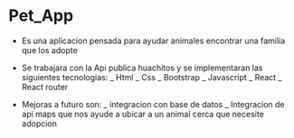 # Pet_App

- Es una aplicacion pensada para ayudar animales encontrar una familia que los adopte
- Se trabajara con la Api publica huachitos y se implementaran las siguientes tecnologias:
  _ Html
  _ Css
  _ Bootstrap
  _ Javascript
  _ React
  _ React router

- Mejoras a futuro son:
  _ integracion con base de datos
  _ Integracion de api maps que nos ayude a ubicar a un animal cerca que necesite adopcion
